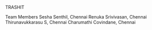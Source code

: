 TRASHIT


Team Members
	Sesha Senthil, Chennai
	Renuka Srivivasan, Chennai
	Thirunavukkarasu S, Chennai
	Charumathi Covindane, Chennai
	